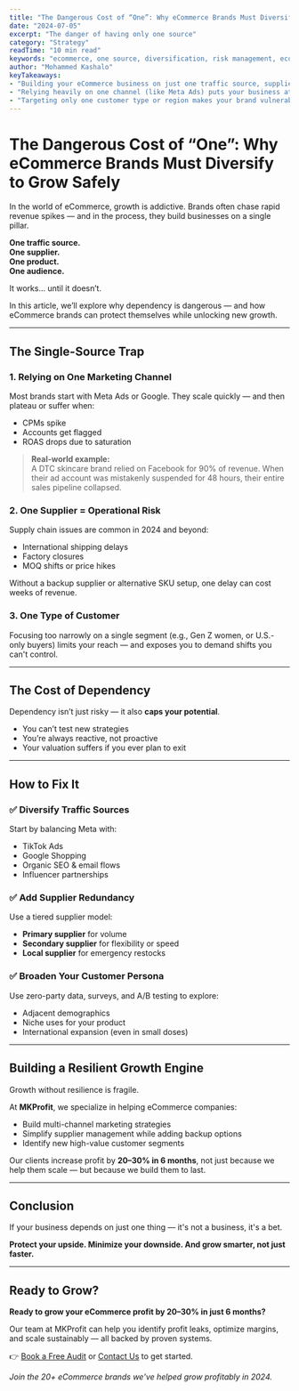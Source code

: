 ```yaml
---
title: "The Dangerous Cost of “One”: Why eCommerce Brands Must Diversify to Grow Safely"
date: "2024-07-05"
excerpt: "The danger of having only one source"
category: "Strategy"
readTime: "10 min read"
keywords: "ecommerce, one source, diversification, risk management, ecommerce strategy"
author: "Mohammed Kashalo"
keyTakeaways:
- "Building your eCommerce business on just one traffic source, supplier, product, or audience creates fragile growth. What works today can collapse overnight."
- "Relying heavily on one channel (like Meta Ads) puts your business at risk of platform changes, account bans, or rising ad costs — potentially killing your sales pipeline."
- "Targeting only one customer type or region makes your brand vulnerable to market shifts and limits expansion opportunities."
---
```


# The Dangerous Cost of “One”: Why eCommerce Brands Must Diversify to Grow Safely

In the world of eCommerce, growth is addictive. Brands often chase rapid revenue spikes — and in the process, they build businesses on a single pillar.

**One traffic source.  
One supplier.  
One product.  
One audience.**

It works… until it doesn’t.

In this article, we’ll explore why dependency is dangerous — and how eCommerce brands can protect themselves while unlocking new growth.

---

## The Single-Source Trap

### 1. Relying on One Marketing Channel

Most brands start with Meta Ads or Google. They scale quickly — and then plateau or suffer when:  
- CPMs spike  
- Accounts get flagged  
- ROAS drops due to saturation  

> **Real-world example:**  
> A DTC skincare brand relied on Facebook for 90% of revenue. When their ad account was mistakenly suspended for 48 hours, their entire sales pipeline collapsed.

### 2. One Supplier = Operational Risk

Supply chain issues are common in 2024 and beyond:
- International shipping delays  
- Factory closures  
- MOQ shifts or price hikes  

Without a backup supplier or alternative SKU setup, one delay can cost weeks of revenue.

### 3. One Type of Customer

Focusing too narrowly on a single segment (e.g., Gen Z women, or U.S.-only buyers) limits your reach — and exposes you to demand shifts you can't control.

---

## The Cost of Dependency

Dependency isn’t just risky — it also **caps your potential**.

- You can’t test new strategies  
- You’re always reactive, not proactive  
- Your valuation suffers if you ever plan to exit  

---

## How to Fix It

### ✅ Diversify Traffic Sources

Start by balancing Meta with:
- TikTok Ads  
- Google Shopping  
- Organic SEO & email flows  
- Influencer partnerships  

### ✅ Add Supplier Redundancy

Use a tiered supplier model:
- **Primary supplier** for volume  
- **Secondary supplier** for flexibility or speed  
- **Local supplier** for emergency restocks  

### ✅ Broaden Your Customer Persona

Use zero-party data, surveys, and A/B testing to explore:
- Adjacent demographics  
- Niche uses for your product  
- International expansion (even in small doses)

---

## Building a Resilient Growth Engine

Growth without resilience is fragile.

At **MKProfit**, we specialize in helping eCommerce companies:
- Build multi-channel marketing strategies  
- Simplify supplier management while adding backup options  
- Identify new high-value customer segments  

Our clients increase profit by **20–30% in 6 months**, not just because we help them scale — but because we build them to last.

---

## Conclusion

If your business depends on just one thing — it's not a business, it's a bet.

**Protect your upside. Minimize your downside. And grow smarter, not just faster.**

---

## Ready to Grow?

**Ready to grow your eCommerce profit by 20–30% in just 6 months?**  

Our team at MKProfit can help you identify profit leaks, optimize margins, and scale sustainably — all backed by proven systems.

👉 [Book a Free Audit](#) or [Contact Us](#) to get started.

*Join the 20+ eCommerce brands we've helped grow profitably in 2024.*
